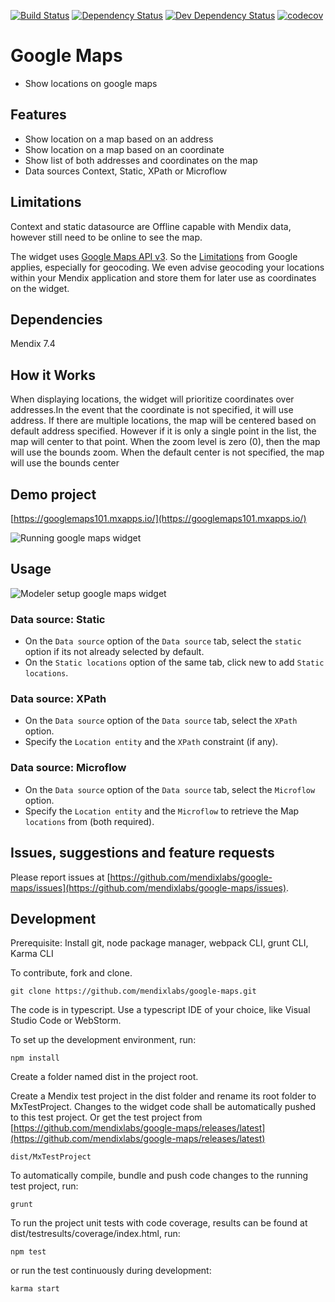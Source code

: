 [![Build Status](https://travis-ci.org/mendixlabs/google-maps.svg?branch=master)](https://travis-ci.org/mendixlabs/google-maps)
[![Dependency Status](https://david-dm.org/mendixlabs/google-maps.svg)](https://david-dm.org/mendixlabs/google-maps)
[![Dev Dependency Status](https://david-dm.org/mendixlabs/google-maps.svg#info=devDependencies)](https://david-dm.org/mendixlabs/google-maps#info=devDependencies)
[![codecov](https://codecov.io/gh/mendixlabs/google-maps/branch/master/graph/badge.svg)](https://codecov.io/gh/mendixlabs/google-maps)

# Google Maps
* Show locations on google maps

## Features
* Show location on a map based on an address
* Show location on a map based on an coordinate
* Show list of both addresses and coordinates on the map
* Data sources Context, Static, XPath or Microflow

## Limitations
Context and static datasource are Offline capable with Mendix data, however still need to be online to see the map.

The widget uses [Google Maps API v3](https://developers.google.com/maps/). So the [Limitations](https://developers.google.com/maps/premium/usage-limits)
from Google applies, especially for geocoding. We even advise geocoding your locations within your
Mendix application and store them for later use as coordinates on the widget.

## Dependencies
Mendix 7.4

## How it Works
When displaying locations, the widget will prioritize coordinates over addresses.In the event that 
the coordinate is not specified, it will use address.
If there are multiple locations, the map will be centered based on default address specified.
However if it is only a single point in the list, the map will center to that point.
When the zoom level is zero (0), then the map will use the bounds zoom.
When the default center is not specified, the map will use the bounds center

## Demo project

[https://googlemaps101.mxapps.io/](https://googlemaps101.mxapps.io/)

![Running google maps widget](/assets/usage.png)

## Usage
![Modeler setup google maps widget](/assets/setup.png)

 ### Data source: Static
 - On the `Data source` option of the `Data source` tab, select the `static` option if its not already selected by default.
 - On the `Static locations` option of the same tab, click new to add `Static locations`.
 
 ### Data source: XPath
 - On the `Data source` option of the `Data source` tab, select the `XPath` option.
 - Specify the `Location entity` and the `XPath` constraint (if any).
 
 ### Data source: Microflow
  - On the `Data source` option of the `Data source` tab, select the `Microflow` option.
  - Specify the `Location entity` and the `Microflow` to retrieve the Map `locations` from (both required).

## Issues, suggestions and feature requests
Please report issues at [https://github.com/mendixlabs/google-maps/issues](https://github.com/mendixlabs/google-maps/issues).


## Development
Prerequisite: Install git, node package manager, webpack CLI, grunt CLI, Karma CLI

To contribute, fork and clone.

    git clone https://github.com/mendixlabs/google-maps.git

The code is in typescript. Use a typescript IDE of your choice, like Visual Studio Code or WebStorm.

To set up the development environment, run:

    npm install

Create a folder named dist in the project root.

Create a Mendix test project in the dist folder and rename its root folder to MxTestProject. Changes to the widget code shall be automatically pushed to this test project. Or get the test project from [https://github.com/mendixlabs/google-maps/releases/latest](https://github.com/mendixlabs/google-maps/releases/latest)

    dist/MxTestProject

To automatically compile, bundle and push code changes to the running test project, run:

    grunt

To run the project unit tests with code coverage, results can be found at dist/testresults/coverage/index.html, run:

    npm test

or run the test continuously during development:

    karma start
